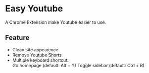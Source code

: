 # Easy Youtube
A Chrome Extension make Youtube easier to use.

## Feature
 - Clean site appearence
 - Remove Youtube Shorts
 - Multiple keyboard shortcut:  
    Go homepage (default: Alt + Y)
    Toggle sidebar (default: Ctrl + B)